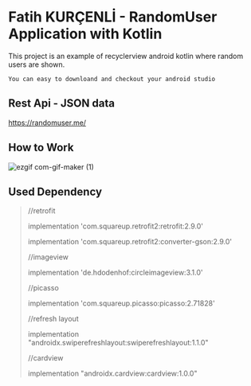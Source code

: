 # Fatih KURÇENLİ - RandomUser Application with Kotlin

This project is an example of recyclerview android kotlin where random users are shown.

`You can easy to downloand and checkout your android studio`

## Rest Api - JSON data

https://randomuser.me/


## How to Work
![ezgif com-gif-maker (1)](https://user-images.githubusercontent.com/34714108/107879110-fc0ad080-6ee7-11eb-8e75-891cf39ee0be.gif)



## Used Dependency 

>    //retrofit
> 
>    implementation 'com.squareup.retrofit2:retrofit:2.9.0'
> 
>    implementation 'com.squareup.retrofit2:converter-gson:2.9.0'
> 
>    //imageview
> 
>    implementation 'de.hdodenhof:circleimageview:3.1.0'
>
>    //picasso
> 
>    implementation 'com.squareup.picasso:picasso:2.71828'
>
>    //refresh layout
> 
>    implementation "androidx.swiperefreshlayout:swiperefreshlayout:1.1.0"
>
>    //cardview
> 
>    implementation "androidx.cardview:cardview:1.0.0"